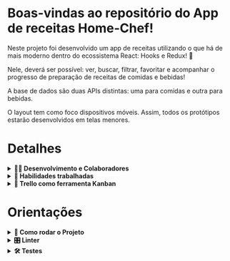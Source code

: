 # Boas-vindas ao repositório do App de receitas Home-Chef!

 Neste projeto foi desenvolvido um app de receitas utilizando o que há de mais moderno dentro do ecossistema React: Hooks e Redux! 🚀

Nele, deverá ser possível: ver, buscar, filtrar, favoritar e acompanhar o progresso de preparação de receitas de comidas e bebidas!

A base de dados são duas APIs distintas: uma para comidas e outra para bebidas.

O layout tem como foco dispositivos móveis. Assim, todos os protótipos estarão desenvolvidos em telas menores. 


# Detalhes

<details>
  <summary><strong>👨‍💻 Desenvolvimento e Colaboradores</strong></summary><br />

  Este projeto foi realizado em equipe, aonde contei com a ajuda e colaboração de colegas muito capacitados. Tivemos a oportunidade de desenvolver nossas habilidades de trabalho em equipe e a metodologia ágil.
  Abaixo detalho qual foi a minha colaboração para este projeto, meus colegas e a Trybe, que nos forneceu o esqueleto do projeto já configurado para o desenvolvimento do mesmo, assim como as APIs utilizadas.

### O que desenvolvi:

#### Global

* Implementação dos custom hooks useFetch e useLocalStorage

#### Header

* Implementação do header de acordo com a necessidade de cada tela
* Redirecionamento da pessoa usuária para a tela de perfil ao clicar no botão de perfil
* Desenvolvimento do botão de busca que, ao ser clicado, a barra de busca aparece. O mesmo serve para escondê-la
* Implementação dos testes

#### Tela de detalhes de uma receita

* RecommendedRecipes.tsx: Implementação das recomendações. Para receitas de comida, a recomendação é de bebida, já para as receitas de bebida a recomendação é de comida.
* Implementação de um botão de compartilhar a receita. Ao clicar, o link da receita dentro do app é copiado para o clipboard e uma mensagem avisando que o link foi copiado aparece.
* Implementação de um botão de favoritar. Ao clicar, salva as receitas favoritas no localStorage na chave favoriteRecipes.
* Implementação do ícone do coração (favorito) de modo que: vem preenchido caso a receita esteja favoritada e "despreenchido" caso contrário, ao clicar o seu estado atual é alterado.
* Implementação dos testes

#### Tela de receita em progresso

* Desenvolvimento da tela com uma imagem da receita, um título, a categoria (em caso de comidas) e se é ou não alcoólico (em caso de bebidas), uma lista de ingredientes (com as quantidades e instruções necessárias).
* Implementação de um checkbox para cada item da lista de ingredientes. Ao clicar no checkbox de um ingrediente, o nome dele deve ser "riscado" da lista.
* Lógica de salvar o estado do progresso, que deve ser mantido caso a pessoa atualize a página ou volte para a mesma receita
* Lógica de favoritar e compartilhar a raceita
* Implementação do botão de finalizar receita (Finish Recipe) que é habilitado apenas quando todos os ingredientes estiverem "checkados" (marcados)
* Redirecionamento da pessoa usuária após ela clicar no botão de finalizar receita (Finish Recipe) para a página de receitas feitas.
* Implementação dos testes

### Meus colaboradores

* Felipe Brandão - https://github.com/bran-do
* Fabio Lessa - https://github.com/fblessa
* Emily Costa - https://github.com/ellyalvescosta
* Trybe (Instituição de ensino) - https://github.com/tryber

</details>

<details>
  <summary><strong> 📝 Habilidades trabalhadas</strong></summary><br />

* Utilização do Redux para gerenciar estado.
* Utilização da biblioteca React-Redux.
* Utilização do React Hook useState.
* Utilização do React Hook useEffect.
* Criação de Hooks customizados.

</details>

<details>
  <summary><strong>👥 Trello como ferramenta Kanban</strong></summary><br />

  Utilizamos o Trello para organizar nossas atividades e dividir as tarefas, seguindo um modelo Kanban.
  
  ![alt text](image.png)

</details>


# Orientações

<details>
  <summary><strong>🚀 Como rodar o Projeto</strong></summary><br />

1. Clone o repositório

* Use o comando: `git@github.com:linahsu/app-de-receitas-home-chef.git`.
* Entre na pasta do repositório que você acabou de clonar:
  * `cd app-de-receitas-home-chef`

2. Instale as dependências

* `npm install`

3. Inicialize o projeto

* `npm start`

</details>

<details>
  <summary><strong>🎛 Linter</strong></summary><br />

  Este projeto utiliza o ESLint para fazer a análise estática do código.

  Para rodar o linter localmente deste projeto, execute o comando a seguir:

  ```bash
  npm run lint
  npm run lint:styles
  ```

</details>

<details>
  <summary><strong>🛠 Testes</strong></summary><br />

  Para executar os testes execute o comando a seguir:

  ```bash
  npm run test
  ```
